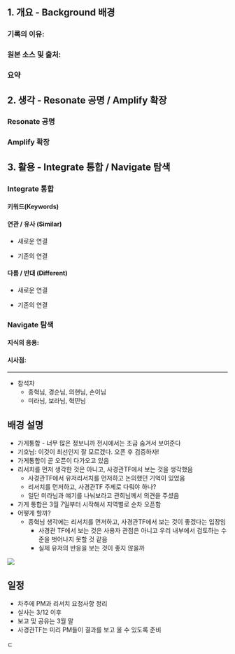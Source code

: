 ## 1. 개요 - Background 배경
### 기록의 이유:


### 원본 소스 및 출처:



### 요약




## 2. 생각 - Resonate 공명 / Amplify 확장
### Resonate 공명

### Amplify 확장



## 3. 활용 - Integrate 통합 / Navigate 탐색

### Integrate 통합
#### 키워드(Keywords)


#### 연관 / 유사 (Similar)
- 새로운 연결


- 기존의 연결


#### 다름 / 반대 (Different)
- 새로운 연결


- 기존의 연결


### Navigate 탐색
#### 지식의 응용:



#### 시사점:




---
- 참석자
	- 종혁님, 경순님, 의현님, 손이님
	- 미라님, 보라님, 혁민님

## 배경 설명
- 가게통합 - 너무 많은 정보니까 전시에서는 조금 숨겨서 보여준다
- 기호님: 이것이 최선인지 잘 모르겠다. 오픈 후 검증하자!
- 가게통합이 곧 오픈이 다가오고 있음
- 리서치를 먼저 생각한 것은 아니고, 사경관TF에서 보는 것을 생각했음
	- 사경관TF에서 유저리서치를 먼저하고 논의했던 기억이 있었음
	- 리서치를 먼저하고, 사경관TF 주제로 다뤄야 하나?
	- 일단 미라님과 얘기를 나눠보라고 관희님께서 의견을 주셨음
- 가게 통합은 3월 7일부터 시작해서 지역별로 순차 오픈함
- 어떻게 할까?
	- 종혁님 생각에는 리서치를 먼저하고, 사경관TF에서 보는 것이 좋겠다는 입장임
		- 사경관 TF에서 보는 것은 사용자 관점은 아니고 우리 내부에서 검토하는 수준을 벗어나지 못할 것 같음
		- 실제 유저의 반응을 보는 것이 좋지 않을까



![](https://i.imgur.com/HlTFezX.jpeg)



## 일정
- 차주에 PM과 리서치 요청사항 정리
- 실사는 3/12 이후
- 보고 및 공유는 3월 말
- 사경관TF는 미리 PM들이 결과를 보고 올 수 있도록 준비

ㄷ

